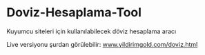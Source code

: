 # Doviz-Hesaplama-Tool
Kuyumcu siteleri için kullanılabilecek döviz hesaplama aracı

Live versiyonu şurdan görülebilir:
www.yildirimgold.com/doviz.html
